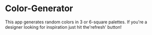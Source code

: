 # Color-Generator
This app generates random colors in 3 or 6-square palettes. If you're a designer looking for inspiration just hit the'refresh' button!
